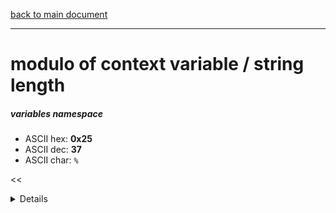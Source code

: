 [back to main document](../README.md)

---

# modulo of context variable / string length
##### variables namespace
- ASCII hex: __0x25__
- ASCII dec: __37__
- ASCII char: `%`

<<<DETAILS>>>

---

<<<USAGE>>>

---

<<<EXAMPLELINKSECTION>>>

---

[back to main document](../README.md)

***PROJECT RATTISH `@` 2023***
